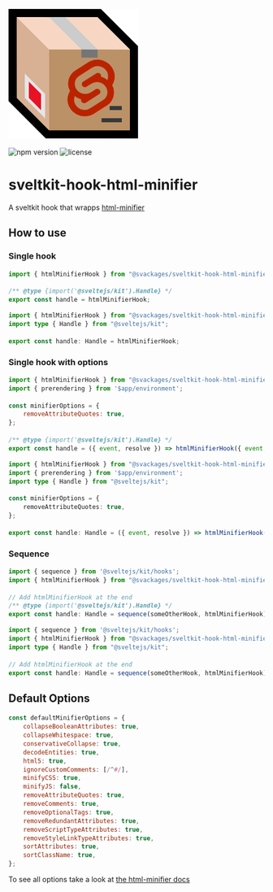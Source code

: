 ![svackage logo](https://raw.githubusercontent.com/svackages/persistent-store/main/logo.png)

![npm version](https://img.shields.io/npm/v/@svackages/sveltkit-hook-html-minifier)
![license](https://img.shields.io/github/license/svackages/sveltkit-hook-html-minifier)
# sveltkit-hook-html-minifier
A sveltkit hook that wrapps [html-minifier](https://www.npmjs.com/package/html-minifier)

## How to use
### Single hook
```javascript
import { htmlMinifierHook } from "@svackages/sveltkit-hook-html-minifier";

/** @type {import('@sveltejs/kit').Handle} */
export const handle = htmlMinifierHook;
```
```typescript
import { htmlMinifierHook } from "@svackages/sveltkit-hook-html-minifier";
import type { Handle } from "@sveltejs/kit";

export const handle: Handle = htmlMinifierHook;
```
### Single hook with options
```javascript
import { htmlMinifierHook } from "@svackages/sveltkit-hook-html-minifier";
import { prerendering } from '$app/environment';

const minifierOptions = {
    removeAttributeQuotes: true,
};

/** @type {import('@sveltejs/kit').Handle} */
export const handle = ({ event, resolve }) => htmlMinifierHook({ event, resolve, minifierOptions, prerendering});
```
```typescript
import { htmlMinifierHook } from "@svackages/sveltkit-hook-html-minifier";
import { prerendering } from '$app/environment';
import type { Handle } from "@sveltejs/kit";

const minifierOptions = {
    removeAttributeQuotes: true,
};

export const handle: Handle = ({ event, resolve }) => htmlMinifierHook({ event, resolve, minifierOptions, prerendering});
```
### Sequence
```javascript
import { sequence } from '@sveltejs/kit/hooks';
import { htmlMinifierHook } from "@svackages/sveltkit-hook-html-minifier";

// Add htmlMinifierHook at the end
/** @type {import('@sveltejs/kit').Handle} */
export const handle: Handle = sequence(someOtherHook, htmlMinifierHook);
```
```typescript
import { sequence } from '@sveltejs/kit/hooks';
import { htmlMinifierHook } from "@svackages/sveltkit-hook-html-minifier";
import type { Handle } from "@sveltejs/kit";

// Add htmlMinifierHook at the end
export const handle: Handle = sequence(someOtherHook, htmlMinifierHook);
```

## Default Options
```javascript
const defaultMinifierOptions = {
	collapseBooleanAttributes: true,
	collapseWhitespace: true,
	conservativeCollapse: true,
	decodeEntities: true,
	html5: true,
	ignoreCustomComments: [/^#/],
	minifyCSS: true,
	minifyJS: false,
	removeAttributeQuotes: true,
	removeComments: true,
	removeOptionalTags: true,
	removeRedundantAttributes: true,
	removeScriptTypeAttributes: true,
	removeStyleLinkTypeAttributes: true,
	sortAttributes: true,
	sortClassName: true,
};
```

To see all options take a look at [the html-minifier docs](https://www.npmjs.com/package/html-minifier#options-quick-reference)
